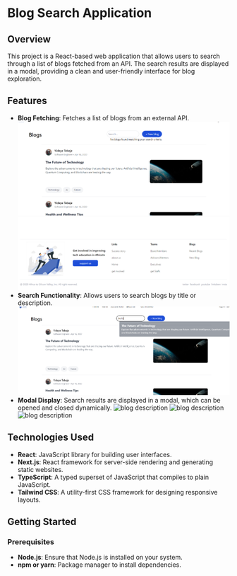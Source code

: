 # Blog Search Application

## Overview

This project is a React-based web application that allows users to search through a list of blogs fetched from an API. The search results are displayed in a modal, providing a clean and user-friendly interface for blog exploration.

## Features

- **Blog Fetching**: Fetches a list of blogs from an external API.
  ![blogs](public/blog.png)
    ![Required Fields](public/footer.png)
- **Search Functionality**: Allows users to search blogs by title or description.
  ![searching](public/search.png)
- **Modal Display**: Search results are displayed in a modal, which can be opened and closed dynamically.
  ![blog description](public/images/des.png)
![blog description](public/images/des2.png)
![blog description](public/images/des3.png)
<!-- jhdjhs -->
## Technologies Used

- **React**: JavaScript library for building user interfaces.
- **Next.js**: React framework for server-side rendering and generating static websites.
- **TypeScript**: A typed superset of JavaScript that compiles to plain JavaScript.
- **Tailwind CSS**: A utility-first CSS framework for designing responsive layouts.

## Getting Started

### Prerequisites

- **Node.js**: Ensure that Node.js is installed on your system.
- **npm or yarn**: Package manager to install dependencies.


